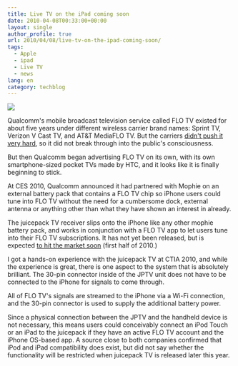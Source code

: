```yaml
---
title: Live TV on the iPad coming soon
date: 2010-04-08T00:33:00+00:00
layout: single
author_profile: true
url: 2010/04/08/live-tv-on-the-ipad-coming-soon/
tags:
  - Apple
  - ipad
  - Live TV
  - news
lang: en
category: techblog
---
```

[![](http://1.bp.blogspot.com/_vaUVXcmC3OI/S70ct_Lg7vI/AAAAAAAAB1c/0BDes8oyyy4/s320/4782.jpg)](http://1.bp.blogspot.com/_vaUVXcmC3OI/S70ct_Lg7vI/AAAAAAAAB1c/0BDes8oyyy4/s1600-h/4782.jpg)

Qualcomm's mobile broadcast television service called FLO TV existed for about five years under different wireless carrier brand names: Sprint TV, Verizon V Cast TV, and AT&T MediaFLO TV. But the carriers [didn't push it very hard](http://www.businessinsider.com/2008/3/qualcomm-ceo-mobile-tv-growth-sluggish), so it did not break through into the public's consciousness.

But then Qualcomm began advertising FLO TV on its own, with its own smartphone-sized pocket TVs made by HTC, and it looks like it is finally beginning to stick.

At CES 2010, Qualcomm announced it had partnered with Mophie on an external battery pack that contains a FLO TV chip so iPhone users could tune into FLO TV without the need for a cumbersome dock, external antenna or anything other than what they have shown an interest in already.

The juicepack TV receiver slips onto the iPhone like any other mophie battery pack, and works in conjunction with a FLO TV app to let users tune into their FLO TV subscriptions. It has not yet been released, but is expected [to hit the market soon](http://www.mophie.com/juice-pack-3g-3gs-p/1106_jptv-a0-ip3gs-blk.htm) (first half of 2010.)

I got a hands-on experience with the juicepack TV at CTIA 2010, and while the experience is great, there is one aspect to the system that is absolutely brilliant. The 30-pin connector inside of the JPTV unit does not have to be connected to the iPhone for signals to come through.

All of FLO TV's signals are streamed to the iPhone via a Wi-Fi connection, and the 30-pin connector is used to supply the additional battery power.

Since a physical connection between the JPTV and the handheld device is not necessary, this means users could conceivably connect an iPod Touch or an iPad to the juicepack if they have an active FLO TV account and the iPhone OS-based app. A source close to both companies confirmed that iPod and iPad compatibility does exist, but did not say whether the functionality will be restricted when juicepack TV is released later this year.